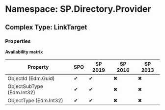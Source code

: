 # Namespace: SP.Directory.Provider

## Complex Type: LinkTarget

### Properties

**Availability matrix**

Property | SPO | SP 2019 | SP 2016 | SP 2013
----------|-----|---------|---------|--------
ObjectId (Edm.Guid) | ✔ | ✔ | ✖ | ✖
ObjectSubType (Edm.Int32) | ✔ | ✔ | ✖ | ✖
ObjectType (Edm.Int32) | ✔ | ✔ | ✖ | ✖
